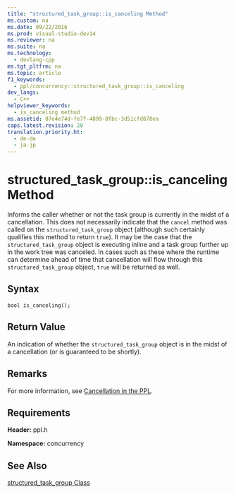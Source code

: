 ```yaml
---
title: "structured_task_group::is_canceling Method"
ms.custom: na
ms.date: 09/22/2016
ms.prod: visual-studio-dev14
ms.reviewer: na
ms.suite: na
ms.technology: 
  - devlang-cpp
ms.tgt_pltfrm: na
ms.topic: article
f1_keywords: 
  - ppl/concurrency::structured_task_group::is_canceling
dev_langs: 
  - C++
helpviewer_keywords: 
  - is_canceling method
ms.assetid: 07e4e74d-fe7f-4899-8fbc-3d51cfd878ea
caps.latest.revision: 20
translation.priority.ht: 
  - de-de
  - ja-jp
---
```

# structured_task_group::is_canceling Method
Informs the caller whether or not the task group is currently in the midst of a cancellation. This does not necessarily indicate that the `cancel` method was called on the `structured_task_group` object (although such certainly qualifies this method to return `true`). It may be the case that the `structured_task_group` object is executing inline and a task group further up in the work tree was canceled. In cases such as these where the runtime can determine ahead of time that cancellation will flow through this `structured_task_group` object, `true` will be returned as well.  
  
## Syntax  
  
```  
bool is_canceling();  
```  
  
## Return Value  
 An indication of whether the `structured_task_group` object is in the midst of a cancellation (or is guaranteed to be shortly).  
  
## Remarks  
 For more information, see [Cancellation in the PPL](../vs140/cancellation-in-the-ppl.md).  
  
## Requirements  
 **Header:** ppl.h  
  
 **Namespace:** concurrency  
  
## See Also  
 [structured_task_group Class](../vs140/structured_task_group-class.md)
